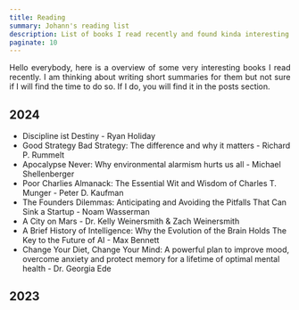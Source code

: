 ```yaml
---
title: Reading 
summary: Johann's reading list 
description: List of books I read recently and found kinda interesting. Just a list for now but there is more to come. 
paginate: 10
---
```


<p align="justify">
Hello everybody, here is a overview of some very interesting books I read recently. I am thinking about writing short summaries for them but not sure if I will find the time to do so. If I do, you will find it in the posts section.</p>


<h2>2024</h2>

<ul>
    <li>Discipline ist Destiny - Ryan Holiday</li>
    <li>Good Strategy Bad Strategy: The difference and why it matters - Richard P. Rummelt</li>
    <li>Apocalypse Never: Why environmental alarmism hurts us all - Michael Shellenberger</li>
    <li>Poor Charlies Almanack: The Essential Wit and Wisdom of Charles T. Munger - Peter D. Kaufman</li>
    <li>The Founders Dilemmas: Anticipating and Avoiding the Pitfalls That Can Sink a Startup - Noam Wasserman</li>
    <li>A City on Mars - Dr. Kelly Weinersmith & Zach Weinersmith</li>
    <li>A Brief History of Intelligence: Why the Evolution of the Brain Holds The Key to the Future of AI - Max Bennett</li>
    <li>Change Your Diet, Change Your Mind: A powerful plan to improve mood, overcome anxiety and protect memory for a lifetime of optimal mental health - Dr. Georgia Ede</li>
</ul>

<h2>2023</h2>

<ul></ul>